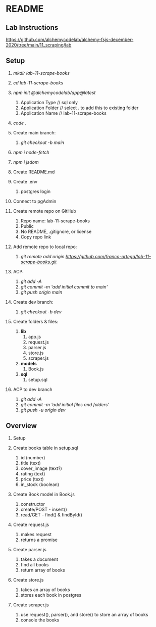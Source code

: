 # README

## Lab Instructions

https://github.com/alchemycodelab/alchemy-fsjs-december-2020/tree/main/11_scraping/lab


## Setup

1. *mkdir lab-11-scrape-books*

1. *cd lab-11-scrape-books*

1. *npm init @alchemycodelab/app@latest*
    1. Application Type // sql only
    1. Application Folder // select . to add this to existing folder
    1. Application Name // lab-11-scrape-books

1. *code .*

1. Create main branch:
    1. *git checkout -b main*

1. *npm i node-fetch*

1. *npm i jsdom*

1. Create README.md

1. Create .env
    1. postgres login

1. Connect to pgAdmin

1. Create remote repo on GitHub
    1. Repo name: lab-11-scrape-books
    1. Public
    1. No README, .gitignore, or license
    1. Copy repo link

1. Add remote repo to local repo:
    1. *git remote add origin https://github.com/franco-ortega/lab-11-scrape-books.git*

1. ACP:
    1. *git add -A*
    1. *git commit -m 'add initial commit to main'*
    1. *git push origin main*

1. Create dev branch:
    1. *git checkout -b dev*

1. Create folders & files:
    1. **lib**
        1. app.js
        1. request.js
        1. parser.js
        1. store.js
        1. scraper.js
    1. **models**
        1. Book.js
    1. **sql**
        1. setup.sql
1. ACP to dev branch
    1. *git add -A*
    1. *git commit -m 'add initial files and folders'*
    1. *git push -u origin dev*



## Overview

1. Setup

1. Create books table in setup.sql
    1. id (number)
    1. title (text)
    1. cover_image (text?)
    1. rating (text)
    1. price (text)
    1. in_stock (boolean)

1. Create Book model in Book.js
    1. constructor
    1. create/POST - insert()
    1. read/GET - find() & findById()

1. Create request.js
    1. makes request
    1. returns a promise

1. Create parser.js
    1. takes a document
    1. find all books
    1. return array of books

1. Create store.js
    1. takes an array of books
    1. stores each book in postgres

1. Create scraper.js
    1. use request(), parser(), and store() to store an array of books
    1. console the books